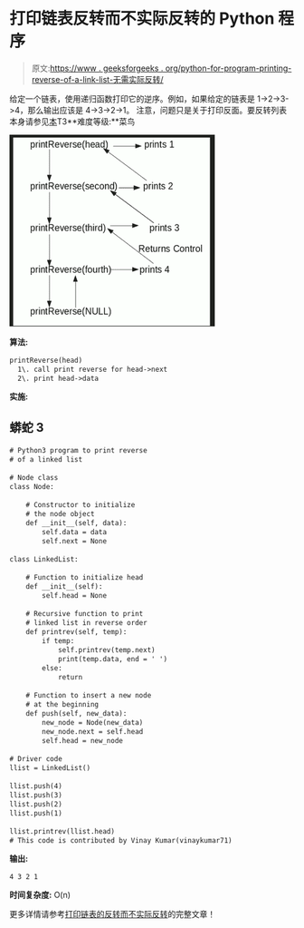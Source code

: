 # 打印链表反转而不实际反转的 Python 程序

> 原文:[https://www . geeksforgeeks . org/python-for-program-printing-reverse-of-a-link-list-无需实际反转/](https://www.geeksforgeeks.org/python-program-for-printing-reverse-of-a-linked-list-without-actually-reversing/)

给定一个链表，使用递归函数打印它的逆序。例如，如果给定的链表是 1->2->3->4，那么输出应该是 4->3->2->1。
注意，问题只是关于打印反面。要反转列表本身请参见[本](https://www.geeksforgeeks.org/reverse-a-linked-list/)T3**难度等级:**菜鸟

![reverse-a-link-list](img/2887a61ccc887b8c68af722f22f72ab8.png)

**算法:**

```
printReverse(head)
  1\. call print reverse for head->next
  2\. print head->data
```

**实施:**

## 蟒蛇 3

```
# Python3 program to print reverse
# of a linked list 

# Node class 
class Node: 

    # Constructor to initialize
    # the node object 
    def __init__(self, data):         
        self.data = data 
        self.next = None

class LinkedList: 

    # Function to initialize head 
    def __init__(self): 
        self.head = None

    # Recursive function to print 
    # linked list in reverse order
    def printrev(self, temp):        
        if temp:
            self.printrev(temp.next)
            print(temp.data, end = ' ')
        else:
            return

    # Function to insert a new node 
    # at the beginning 
    def push(self, new_data):         
        new_node = Node(new_data) 
        new_node.next = self.head 
        self.head = new_node 

# Driver code
llist = LinkedList() 

llist.push(4) 
llist.push(3) 
llist.push(2) 
llist.push(1) 

llist.printrev(llist.head)
# This code is contributed by Vinay Kumar(vinaykumar71)
```

**输出:**

```
4 3 2 1
```

**时间复杂度:** O(n)

更多详情请参考[打印链表的反转而不实际反转](https://www.geeksforgeeks.org/print-reverse-of-a-linked-list-without-actually-reversing/)的完整文章！